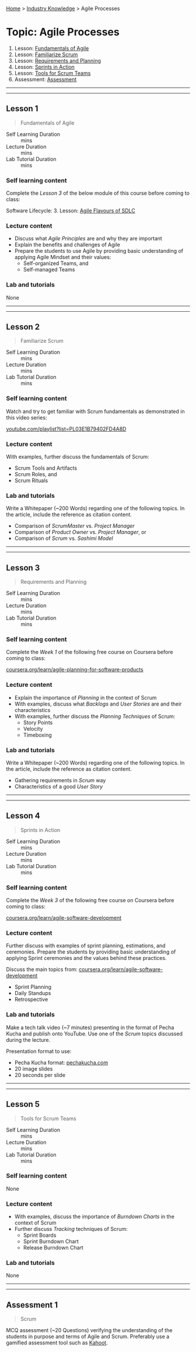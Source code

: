 [Home](../README.md) > [Industry Knowledge](./README.md) > Agile Processes

# Topic: Agile Processes

1. Lesson: [Fundamentals of Agile](#lesson-1)
2. Lesson: [Familiarize Scrum](#lesson-2)
3. Lesson: [Requirements and Planning](#lesson-3)
4. Lesson: [Sprints in Action](#lesson-4)
5. Lesson: [Tools for Scrum Teams](#lesson-5)
6. Assessment: [Assessment](#assessment-1)

---

---

## Lesson 1

> Fundamentals of Agile

<dl>
<dt>Self Learning Duration</dt>
<dd> mins</dd>
<dt>Lecture Duration</dt>
<dd> mins</dd>
<dt>Lab Tutorial Duration</dt>
<dd> mins</dd>
</dl>

### Self learning content

Complete the _Lesson 3_ of the below module of this course before coming to class:

Software Lifecycle: 3. Lesson: [Agile Flavours of SDLC](../02-software-lifecycle/lesson-3)

### Lecture content

- Discuss what _Agile Principles_ are and why they are important
- Explain the benefits and challenges of Agile
- Prepare the students to use Agile by providing basic understanding of applying Agile Mindset and their values:
  - Self-organized Teams, and
  - Self-managed Teams

### Lab and tutorials

None

---

---

## Lesson 2

> Familiarize Scrum

<dl>
<dt>Self Learning Duration</dt>
<dd> mins</dd>
<dt>Lecture Duration</dt>
<dd> mins</dd>
<dt>Lab Tutorial Duration</dt>
<dd> mins</dd>
</dl>

### Self learning content

Watch and try to get familiar with Scrum fundamentals as demonstrated in this video series:

[youtube.com/playlist?list=PL03E1B79402FD4A8D](https://www.youtube.com/playlist?list=PL03E1B79402FD4A8D)

### Lecture content

With examples, further discuss the fundamentals of Scrum:

- Scrum Tools and Artifacts
- Scrum Roles, and
- Scrum Rituals

### Lab and tutorials

Write a Whitepaper (~200 Words) regarding one of the following topics. In the article, include the reference as citation content.

- Comparison of _ScrumMaster_ vs. _Project Manager_
- Comparison of _Product Owner_ vs. _Project Manager_, or
- Comparison of _Scrum_ vs. _Sashimi Model_

---

---

## Lesson 3

> Requirements and Planning

<dl>
<dt>Self Learning Duration</dt>
<dd> mins</dd>
<dt>Lecture Duration</dt>
<dd> mins</dd>
<dt>Lab Tutorial Duration</dt>
<dd> mins</dd>
</dl>

### Self learning content

Complete the _Week 1_ of the following free course on Coursera before coming to class:

[coursera.org/learn/agile-planning-for-software-products](https://www.coursera.org/learn/agile-planning-for-software-products)

### Lecture content

- Explain the importance of _Planning_ in the context of Scrum
- With examples, discuss what _Backlogs_ and _User Stories_ are and their characteristics
- With examples, further discuss the _Planning Techniques_ of Scrum:
  - Story Points
  - Velocity
  - Timeboxing

### Lab and tutorials

Write a Whitepaper (~200 Words) regarding one of the following topics. In the article, include the reference as citation content.

- Gathering requirements in _Scrum_ way
- Characteristics of a good _User Story_

---

---

## Lesson 4

> Sprints in Action

<dl>
<dt>Self Learning Duration</dt>
<dd> mins</dd>
<dt>Lecture Duration</dt>
<dd> mins</dd>
<dt>Lab Tutorial Duration</dt>
<dd> mins</dd>
</dl>

### Self learning content

Complete the _Week 3_ of the following free course on Coursera before coming to class:

[coursera.org/learn/agile-software-development](https://www.coursera.org/learn/agile-software-development)

### Lecture content

Further discuss with examples of sprint planning, estimations, and ceremonies. Prepare the students by providing basic understanding of applying Sprint ceremonies and the values behind these practices.

Discuss the main topics from: [coursera.org/learn/agile-software-development](https://www.coursera.org/learn/agile-software-development)

- Sprint Planning
- Daily Standups
- Retrospective

### Lab and tutorials

Make a tech talk video (~7 minutes) presenting in the format of Pecha Kucha and publish onto YouTube. Use one of the _Scrum_ topics discussed during the lecture.

Presentation format to use:

- Pecha Kucha format: [pechakucha.com](https://www.pechakucha.com/)
- 20 image slides
- 20 seconds per slide

---

---

## Lesson 5

> Tools for Scrum Teams

<dl>
<dt>Self Learning Duration</dt>
<dd> mins</dd>
<dt>Lecture Duration</dt>
<dd> mins</dd>
<dt>Lab Tutorial Duration</dt>
<dd> mins</dd>
</dl>

### Self learning content

None

### Lecture content

- With examples, discuss the importance of _Burndown Charts_ in the context of Scrum
- Further discuss _Tracking_ techniques of Scrum:
  - Sprint Boards
  - Sprint Burndown Chart
  - Release Burndown Chart

### Lab and tutorials

None

---

---

## Assessment 1

> Scrum

MCQ assessment (~20 Questions) verifying the understanding of the students in purpose and terms of Agile and Scrum. Preferably use a gamified assessment tool such as [Kahoot](https://kahoot.com).

